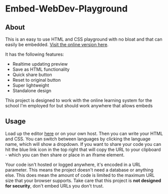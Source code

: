 # Embed-WebDev-Playground

## About

This is an easy to use HTML and CSS playground with no bloat and that can easily be embedded. [Visit the online version here](https://milankarman.github.io/Embed-Web-Playground/). 

It has the following features:
- Realtime updating preview
- Save as HTML functionality
- Quick share button
- Reset to original button
- Super lightweight
- Standalone design

This project is designed to work with the online learning system for the school I'm employed for but should work anywhere that allows embeds

## Usage

Load up the editor [here](https://milankarman.github.io/Embed-Web-Playground/) or on your own host. Then you can write your HTML and CSS. You can switch between languages by clicking the language name, which will show a dropdown. If you want to share your code you can hit the blue link icon in the top right that will copy the URL to your clipboard - which you can then share or place in an iframe element.

Your code isn't hosted or logged anywhere, it's encoded in a URL parameter. This means the project doesn't need a database or anything else. This does mean the amount of code is limited to the maximum URL size that your browser supports. Take care that this project is **not designed for security**, don't embed URLs you don't trust.
